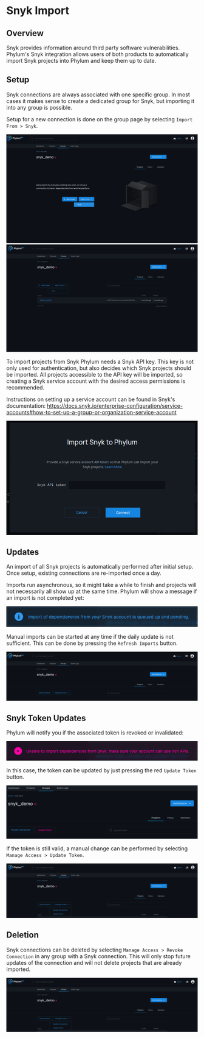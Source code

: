 # Snyk Import

## Overview

Snyk provides information around third party software vulnerabilities. Phylum's
Snyk integration allows users of both products to automatically import Snyk
projects into Phylum and keep them up to date.

## Setup

Snyk connections are always associated with one specific group. In most cases it
makes sense to create a dedicated group for Snyk, but importing it into any
group is possible.

Setup for a new connection is done on the group page by selecting `Import From >
Snyk`.

![Setup with empty group](../../assets/snyk_setup_empty_group.png)
![Setup with existing group](../../assets/snyk_setup_existing_group.png)

To import projects from Snyk Phylum needs a Snyk API key. This key is not only
used for authentication, but also decides which Snyk projects should be
imported. All projects accessible to the API key will be imported, so creating a
Snyk service account with the desired access permissions is recommended.

Instructions on setting up a service account can be found in Snyk's
documentation:
https://docs.snyk.io/enterprise-configuration/service-accounts#how-to-set-up-a-group-or-organization-service-account

![Token entry](../../assets/snyk_setup_token.png)

## Updates

An import of all Snyk projects is automatically performed after initial setup.
Once setup, existing connections are re-imported once a day.

Imports run asynchronous, so it might take a while to finish and projects will
not necessarily all show up at the same time. Phylum will show a message if an
import is not completed yet:

![Import in progress](../../assets/snyk_import_in_progress.png)

Manual imports can be started at any time if the daily update is not sufficient.
This can be done by pressing the `Refresh Imports` button.

![Manual import](../../assets/snyk_manual_import.png)

## Snyk Token Updates

Phylum will notify you if the associated token is revoked or invalidated:

![Invalid token](../../assets/snyk_invalid_token.png)

In this case, the token can be updated by just pressing the red `Update Token`
button.

![Invalid token update](../../assets/snyk_invalid_token_update.png)

If the token is still valid, a manual change can be performed by selecting
`Manage Access > Update Token`.

![Valid token update](../../assets/snyk_manage_access.png)

## Deletion

Snyk connections can be deleted by selecting `Manage Access > Revoke Connection`
in any group with a Snyk connection. This will only stop future updates of the
connection and will not delete projects that are already imported.

![Revoke connection](../../assets/snyk_manage_access.png)
